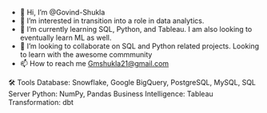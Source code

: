 - 👋 Hi, I’m @Govind-Shukla
- 👀 I’m interested in transition into a role in data analytics. 
- 🌱 I’m currently learning SQL, Python, and Tableau. I am also looking to eventually learn ML as well.
- 💞️ I’m looking to collaborate on SQL and Python related projects. Looking to learn with the awesome commmunity
- 📫 How to reach me Gmshukla21@gmail.com
<!---
Govind-Shukla/Govind-Shukla is a ✨ special ✨ repository because its `README.md` (this file) appears on your GitHub profile.
You can click the Preview link to take a look at your changes.
--->


🛠️ Tools
Database: Snowflake, Google BigQuery, PostgreSQL, MySQL, SQL Server
Python: NumPy, Pandas
Business Intelligence: Tableau
Transformation: dbt

